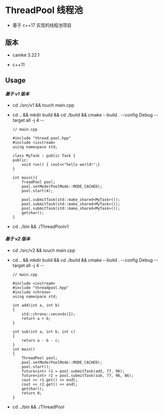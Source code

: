 # ThreadPool 线程池

- 基于 c++17 实现的线程池项目

## 版本

- camke 3.22.1

- c++11

## Usage

#### _基于 v1 版本_

- cd ./src/v1 && touch main.cpp

- cd .. && mkdir build && cd ./build && cmake --build . --config Debug --target all -j 4 --

  ```
  // main.cpp

  #include "thread_pool.hpp"
  #include <iostream>
  using namespace std;

  class MyTask : public Task {
  public:
      void run() { cout<<"hello world!";}
  }

  int main(){
      TreadPool pool;
      pool.setMode(PoolMode::MODE_CACHED);
      pool.start(4);

      pool.submitTask(std::make_shared<MyTask>());
      pool.submitTask(std::make_shared<MyTask>());
      pool.submitTask(std::make_shared<MyTask>());
      getchar();
  }
  ```

- cd ../bin && ./ThreadPoolv1

#### _基于 v2 版本_

- cd ./src/v2 && touch main.cpp

- cd .. && mkdir build && cd ./build && cmake --build . --config Debug --target all -j 4 --

  ```
  // main.cpp

  #include <iostream>
  #include "threadpool.hpp"
  #include <chrono>
  using namespace std;

  int add(int a, int b)
  {
      std::chrono::seconds(2);
      return a + b;
  }

  int sub(int a, int b, int c)
  {
      return a - b - c;
  }
  int main()
  {
      ThreadPool pool;
      pool.setMode(PoolMode::MODE_CACHED);
      pool.start();
      future<int> r1 = pool.submitTask(add, 77, 96);
      future<int> r2 = pool.submitTask(sub, 77, 96, 86);
      cout << r1.get() << endl;
      cout << r2.get() << endl;
      getchar();
      return 0;
  }
  ```

- cd ../bin && ./ThreadPool
